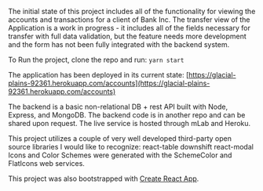 The initial state of this project includes all of the functionality for viewing the accounts and transactions for a client of Bank Inc. 
The transfer view of the Application is a work in progress - it includes all of the fields necessary for transfer with full data validation, but the feature needs more development and the form has not been fully integrated with the backend system.

To Run the project, clone the repo and run: `yarn start`

The application has been deployed in its current state: [https://glacial-plains-92361.herokuapp.com/accounts](https://glacial-plains-92361.herokuapp.com/accounts)

The backend is a basic non-relational DB + rest API built with Node, Express, and MongoDB. The backend code is in another repo and can be shared upon request. The live service is hosted through mLab and Heroku.

This project utilizes a couple of very well developed third-party open source libraries I would like to recognize:
react-table
downshift
react-modal
Icons and Color Schemes were generated with the SchemeColor and FlatIcons web services.

This project was also bootstrapped with [Create React App](https://github.com/facebook/create-react-app).
